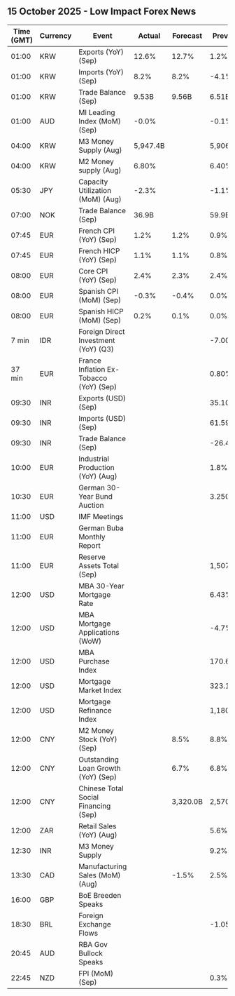 ## 15 October 2025 - Low Impact Forex News

| Time (GMT) | Currency | Event | Actual | Forecast | Previous |
|------|----------|-------|--------|----------|----------|
| 01:00 | KRW | Exports (YoY) (Sep) | 12.6% | 12.7% | 1.2% |
| 01:00 | KRW | Imports (YoY) (Sep) | 8.2% | 8.2% | -4.1% |
| 01:00 | KRW | Trade Balance (Sep) | 9.53B | 9.56B | 6.51B |
| 01:00 | AUD | MI Leading Index (MoM) (Sep) | -0.0% |  | -0.1% |
| 04:00 | KRW | M3 Money Supply (Aug) | 5,947.4B |  | 5,906.8B |
| 04:00 | KRW | M2 Money supply (Aug) | 6.80% |  | 6.40% |
| 05:30 | JPY | Capacity Utilization (MoM) (Aug) | -2.3% |  | -1.1% |
| 07:00 | NOK | Trade Balance (Sep) | 36.9B |  | 59.9B |
| 07:45 | EUR | French CPI (YoY) (Sep) | 1.2% | 1.2% | 0.9% |
| 07:45 | EUR | French HICP (YoY) (Sep) | 1.1% | 1.1% | 0.8% |
| 08:00 | EUR | Core CPI (YoY) (Sep) | 2.4% | 2.3% | 2.4% |
| 08:00 | EUR | Spanish CPI (MoM) (Sep) | -0.3% | -0.4% | 0.0% |
| 08:00 | EUR | Spanish HICP (MoM) (Sep) | 0.2% | 0.1% | 0.0% |
| 7 min | IDR | Foreign Direct Investment (YoY) (Q3) |  |  | -7.00% |
| 37 min | EUR | France Inflation Ex-Tobacco (YoY) (Sep) |  |  | 0.80% |
| 09:30 | INR | Exports (USD) (Sep) |  |  | 35.10B |
| 09:30 | INR | Imports (USD) (Sep) |  |  | 61.59B |
| 09:30 | INR | Trade Balance (Sep) |  |  | -26.49B |
| 10:00 | EUR | Industrial Production (YoY) (Aug) |  |  | 1.8% |
| 10:30 | EUR | German 30-Year Bund Auction |  |  | 3.250% |
| 11:00 | USD | IMF Meetings |  |  |  |
| 11:00 | EUR | German Buba Monthly Report |  |  |  |
| 11:00 | EUR | Reserve Assets Total (Sep) |  |  | 1,507.85B |
| 12:00 | USD | MBA 30-Year Mortgage Rate |  |  | 6.43% |
| 12:00 | USD | MBA Mortgage Applications (WoW) |  |  | -4.7% |
| 12:00 | USD | MBA Purchase Index |  |  | 170.6 |
| 12:00 | USD | Mortgage Market Index |  |  | 323.1 |
| 12:00 | USD | Mortgage Refinance Index |  |  | 1,180.2 |
| 12:00 | CNY | M2 Money Stock (YoY) (Sep) |  | 8.5% | 8.8% |
| 12:00 | CNY | Outstanding Loan Growth (YoY) (Sep) |  | 6.7% | 6.8% |
| 12:00 | CNY | Chinese Total Social Financing (Sep) |  | 3,320.0B | 2,570.0B |
| 12:00 | ZAR | Retail Sales (YoY) (Aug) |  |  | 5.6% |
| 12:30 | INR | M3 Money Supply |  |  | 9.2% |
| 13:30 | CAD | Manufacturing Sales (MoM) (Aug) |  | -1.5% | 2.5% |
| 16:00 | GBP | BoE Breeden Speaks |  |  |  |
| 18:30 | BRL | Foreign Exchange Flows |  |  | -1.056B |
| 20:45 | AUD | RBA Gov Bullock Speaks |  |  |  |
| 22:45 | NZD | FPI (MoM) (Sep) |  |  | 0.3% |
